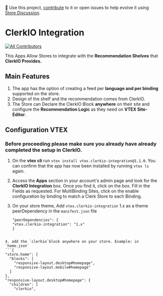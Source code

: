 📢 Use this project, [contribute](https://github.com/vtex-apps/CHANGEME) to it or open issues to help evolve it using [Store Discussion](https://github.com/vtex-apps/store-discussion).

# ClerkIO Integration

<!-- DOCS-IGNORE:start -->
<!-- ALL-CONTRIBUTORS-BADGE:START - Do not remove or modify this section -->
[![All Contributors](https://img.shields.io/badge/all_contributors-0-orange.svg?style=flat-square)](#contributors-)
<!-- ALL-CONTRIBUTORS-BADGE:END -->
<!-- DOCS-IGNORE:end -->

This Apps Allow Stores to integrate with the **Recommendation Shelves** that **ClerkIO Provides.**

## Main Features

1. The app has the option of creating a feed per **language and per binding** supported on the store. 
2. Design of the shelf and the recommendation comes from ClerkIO. 
3. The Store can Declare the ClerkIO Block **anywhere** on their site and configure the **Recommendation Logic** as they need on **VTEX Site-Editor**.


## Configuration VTEX
### Before proceeding please make sure you already have already completed the setup in ClerkIO. 

1. On the **vtex cli** run `vtex install vtex.clerkio-integration@1.1.0`.
    You can confirm that the app has now been installed by running `vtex ls` again. 
2. Access the **Apps** section in your account's admin page and look for the **ClerkIO Integration** box. Once you find it, click on the box.
    Fill in the Fields as requested. For MultiBinding Sites, click on the enable configuration by binding to match a Clerk Store to each Binding. 
3. On your store theme, Add `vtex.clerkio-integration` 1.x as a theme peerDependency in the `manifest.json` file
    
    ```
    "peerDependencies": {
    "vtex.clerkio-integration": "1.x"
    }
  ```

4. add the `clerkio`block anywhere on your store. Example: in `home.json`
```{
  "store.home": {
    "blocks": [
      "responsive-layout.desktop#homepage",
      "responsive-layout.mobile#homepage"
    ]
  },
  "responsive-layout.desktop#homepage": {
    "children": [
      "clerkio",
```
